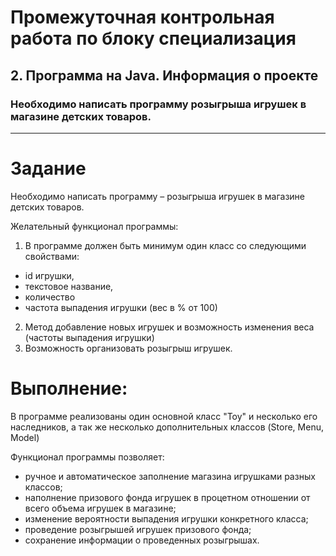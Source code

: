 # __Промежуточная контрольная работа по блоку специализация__

## 2. Программа на Java.  Информация о проекте
###  Необходимо написать программу розыгрыша игрушек в магазине детских товаров.


__________________________________________________________________________________

# Задание

Необходимо написать программу – розыгрыша игрушек в магазине
детских товаров.

Желательный функционал программы:
1. В программе должен быть минимум один класс со следующими свойствами:
* id игрушки,
* текстовое название,
* количество
* частота выпадения игрушки (вес в % от 100)
2. Метод добавление новых игрушек и возможность изменения
веса (частоты выпадения игрушки)
3. Возможность организовать розыгрыш игрушек.

# Выполнение:
В программе реализованы один основной класс "Toy" и несколько его наследников, 
а так же несколько дополнительных классов (Store, Menu, Model)

Функционал программы позволяет:
- ручное и автоматическое заполнение магазина игрушками разных классов;
- наполнение призового фонда игрушек в процетном отношении от всего объема игрушек 
в магазине;
- изменение вероятности выпадения игрушки конкретного класса;
- проведение розыгрышей игрушек призового фонда;
- сохранение информации о проведенных розыгрышах.
